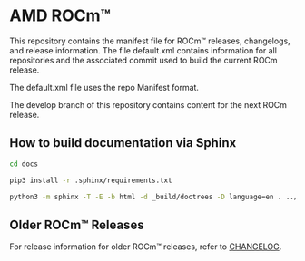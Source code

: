 # AMD ROCm™

This repository contains the manifest file for ROCm™ releases, changelogs, and
release information. The file default.xml contains information for all
repositories and the associated commit used to build the current ROCm release.

The default.xml file uses the repo Manifest format.

The develop branch of this repository contains content for the next
ROCm release.

## How to build documentation via Sphinx

```bash
cd docs

pip3 install -r .sphinx/requirements.txt

python3 -m sphinx -T -E -b html -d _build/doctrees -D language=en . ../_readthedocs/html
```

## Older ROCm™ Releases

For release information for older ROCm™ releases, refer to
[CHANGELOG](./CHANGELOG.md).
